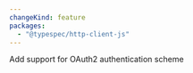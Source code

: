 ```yaml
---
changeKind: feature
packages:
  - "@typespec/http-client-js"
---
```


Add support for OAuth2 authentication scheme